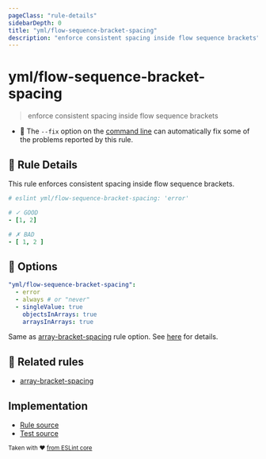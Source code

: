 ```yaml
---
pageClass: "rule-details"
sidebarDepth: 0
title: "yml/flow-sequence-bracket-spacing"
description: "enforce consistent spacing inside flow sequence brackets"
---
```

# yml/flow-sequence-bracket-spacing

> enforce consistent spacing inside flow sequence brackets

- :wrench: The `--fix` option on the [command line](https://eslint.org/docs/user-guide/command-line-interface#fixing-problems) can automatically fix some of the problems reported by this rule.

## :book: Rule Details

This rule enforces consistent spacing inside flow sequence brackets.

<eslint-code-block fix>

<!-- eslint-skip -->

```yaml
# eslint yml/flow-sequence-bracket-spacing: 'error'

# ✓ GOOD
- [1, 2]

# ✗ BAD
- [ 1, 2 ]
```

</eslint-code-block>

## :wrench: Options

```yaml
"yml/flow-sequence-bracket-spacing":
  - error
  - always # or "never"
  - singleValue: true
    objectsInArrays: true
    arraysInArrays: true
```

Same as [array-bracket-spacing] rule option. See [here](https://eslint.org/docs/rules/array-bracket-spacing#options) for details.

## :couple: Related rules

- [array-bracket-spacing]

[array-bracket-spacing]: https://eslint.org/docs/rules/array-bracket-spacing

## Implementation

- [Rule source](https://github.com/ota-meshi/eslint-plugin-yml/blob/master/src/rules/flow-sequence-bracket-spacing.ts)
- [Test source](https://github.com/ota-meshi/eslint-plugin-yml/blob/master/tests/src/rules/flow-sequence-bracket-spacing.js)

<sup>Taken with ❤️ [from ESLint core](https://eslint.org/docs/rules/array-bracket-spacing)</sup>
